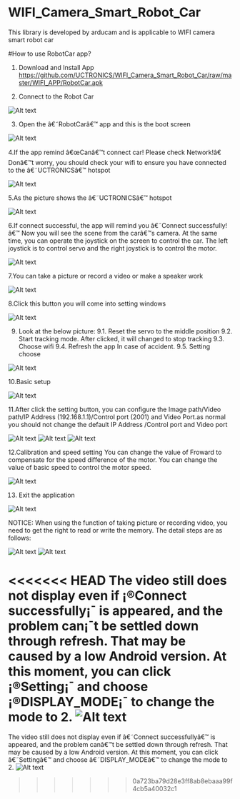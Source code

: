 # WIFI_Camera_Smart_Robot_Car
This library is developed by arducam and is applicable to WIFI camera smart robot car


#How to use RobotCar app?

1. Download and Install App
https://github.com/UCTRONICS/WIFI_Camera_Smart_Robot_Car/raw/master/WIFI_APP/RobotCar.apk

2. Connect to the Robot Car

![Alt text](https://github.com/UCTRONICS/WIFI_Camera_Smart_Robot_Car/blob/master/image/1.png)

3. Open the â€˜RobotCarâ€™ app and this is the boot screen

![Alt text](https://github.com/UCTRONICS/WIFI_Camera_Smart_Robot_Car/blob/master/image/2.png)

4.If the app remind â€œCanâ€™t connect car! Please check Network!â€ Donâ€™t worry, you should check your wifi to ensure you have connected to the â€˜UCTRONICSâ€™ hotspot

![Alt text](https://github.com/UCTRONICS/WIFI_Camera_Smart_Robot_Car/blob/master/image/3.png)

5.As the picture shows the â€˜UCTRONICSâ€™ hotspot

![Alt text](https://github.com/UCTRONICS/WIFI_Camera_Smart_Robot_Car/blob/master/image/4.png)

6.If connect successful, the app will remind you â€˜Connect successfully!â€™ Now you will see the scene from the carâ€™s camera. At the same time, you can operate the joystick on the screen to control the car. The left joystick is to control servo and the right joystick is to control the motor.

![Alt text](https://github.com/UCTRONICS/WIFI_Camera_Smart_Robot_Car/blob/master/image/5.png)

7.You can take a picture or record a video or make a speaker work

![Alt text](https://github.com/UCTRONICS/WIFI_Camera_Smart_Robot_Car/blob/master/image/6.png)

8.Click this button you will come into setting windows

![Alt text](https://github.com/UCTRONICS/WIFI_Camera_Smart_Robot_Car/blob/master/image/7.png)

9. Look at the below picture:
  9.1. Reset the servo to the middle position
  9.2. Start tracking mode. After clicked, it will changed to stop tracking 
  9.3. Choose wifi
  9.4. Refresh the app In case of accident.
  9.5. Setting choose
 
 ![Alt text](https://github.com/UCTRONICS/WIFI_Camera_Smart_Robot_Car/blob/master/image/8.png)

10.Basic setup

 ![Alt text](https://github.com/UCTRONICS/WIFI_Camera_Smart_Robot_Car/blob/master/image/9.png)
 
11.After click the setting button, you can configure the Image path/Video path/IP Address (192.168.1.1)/Control port (2001) and       Video Port.as normal you should not change the default IP Address /Control port and Video port

![Alt text](https://github.com/UCTRONICS/WIFI_Camera_Smart_Robot_Car/blob/master/image/10.png)
![Alt text](https://github.com/UCTRONICS/WIFI_Camera_Smart_Robot_Car/blob/master/image/11.png)
![Alt text](https://github.com/UCTRONICS/WIFI_Camera_Smart_Robot_Car/blob/master/image/12.png)

12.Calibration and speed setting 
You can change the value of Froward to compensate for the speed difference of the motor.
You can change the value of basic speed to control the motor speed.

![Alt text](https://github.com/UCTRONICS/WIFI_Camera_Smart_Robot_Car/blob/master/image/13.png)

13. Exit the application

![Alt text](https://github.com/UCTRONICS/WIFI_Camera_Smart_Robot_Car/blob/master/image/14.png)

NOTICE:
When using the function of taking picture or recording video, you need to get the right to read or write the memory. The detail steps are as follows:


![Alt text](https://github.com/UCTRONICS/WIFI_Camera_Smart_Robot_Car/blob/master/image/16.png)
![Alt text](https://github.com/UCTRONICS/WIFI_Camera_Smart_Robot_Car/blob/master/image/17.png)

<<<<<<< HEAD
 The video still does not display even if ¡®Connect successfully¡¯ is appeared, and the problem can¡¯t be settled down through refresh. That may be caused by a low Android version. At this moment, you can click ¡®Setting¡¯ and choose ¡®DISPLAY_MODE¡¯ to change the mode to 2.
 ![Alt text](https://github.com/UCTRONICS/WIFI_Camera_Smart_Robot_Car/blob/master/image/18.png)
=======
 The video still does not display even if â€˜Connect successfullyâ€™ is appeared, and the problem canâ€™t be settled down through refresh. That may be caused by a low Android version. At this moment, you can click â€˜Settingâ€™ and choose â€˜DISPLAY_MODEâ€™ to change the mode to 2.
 ![Alt text](https://github.com/UCTRONICS/Smart-Robot-Car-Arduino/blob/master/image/18.png)
>>>>>>> 0a723ba79d28e3ff8ab8ebaaa99f4cb5a40032c1
